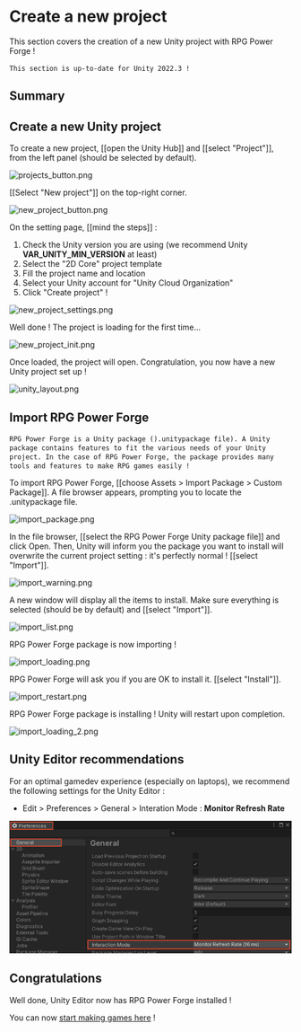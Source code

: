 # Create a new project

This section covers the creation of a new Unity project with RPG Power Forge !

```admonish success title="Oh yeah"
This section is up-to-date for Unity 2022.3 !
```

## Summary

## Create a new Unity project

To create a new project, [[open the Unity Hub]] and [[select "Project"]], from the left panel (should be selected by default).

![projects_button.png](./../../../../media/new_project/projects_button.png)

[[Select "New project"]] on the top-right corner.

![new_project_button.png](./../../../../media/new_project/new_project_button.png)

On the setting page, [[mind the steps]] :
1. Check the Unity version you are using (we recommend Unity **VAR_UNITY_MIN_VERSION** at least)
1. Select the "2D Core" project template
1. Fill the project name and location
1. Select your Unity account for "Unity Cloud Organization"
1. Click "Create project" !

![new_project_settings.png](./../../../../media/new_project/new_project_settings.png)

Well done ! The project is loading for the first time...

![new_project_init.png](./../../../../media/new_project/new_project_init.png)

Once loaded, the project will open. Congratulation, you now have a new Unity project set up !

![unity_layout.png](./../../../../media/new_project/unity_layout.png)


## Import RPG Power Forge

```admonish summary title=".unitypackage file"
RPG Power Forge is a Unity package ().unitypackage file). A Unity package contains features to fit the various needs of your Unity project. In the case of RPG Power Forge, the package provides many tools and features to make RPG games easily !
```

To import RPG Power Forge, [[choose Assets > Import Package > Custom Package]]. A file browser appears, prompting you to locate the .unitypackage file.

![import_package.png](./../../../../media/new_project/import_package.png)

In the file browser, [[select the RPG Power Forge Unity package file]] and click Open. Then, Unity will inform you the package you want to install will overwrite the current project setting : it's perfectly normal ! [[select "Import"]].

![import_warning.png](./../../../../media/new_project/import_warning.png)

A new window will display all the items to install. Make sure everything is selected (should be by default) and [[select "Import"]].

![import_list.png](./../../../../media/new_project/import_list.png)

RPG Power Forge package is now importing !

![import_loading.png](./../../../../media/new_project/import_loading.png)

RPG Power Forge will ask you if you are OK to install it. [[select "Install"]].

![import_restart.png](./../../../../media/new_project/import_restart.png)

RPG Power Forge package is installing ! Unity will restart upon completion.

![import_loading_2.png](./../../../../media/new_project/import_loading_2.png)

## Unity Editor recommendations

For an optimal gamedev experience (especially on laptops), we recommend the following settings for the Unity Editor :

 * Edit > Preferences > General > Interation Mode : **Monitor Refresh Rate**

![import_loading_2.png](./../../../media/new_project/unity_ref_settings.png)


## Congratulations

Well done, Unity Editor now has RPG Power Forge installed !

You can now [start making games here]() !
